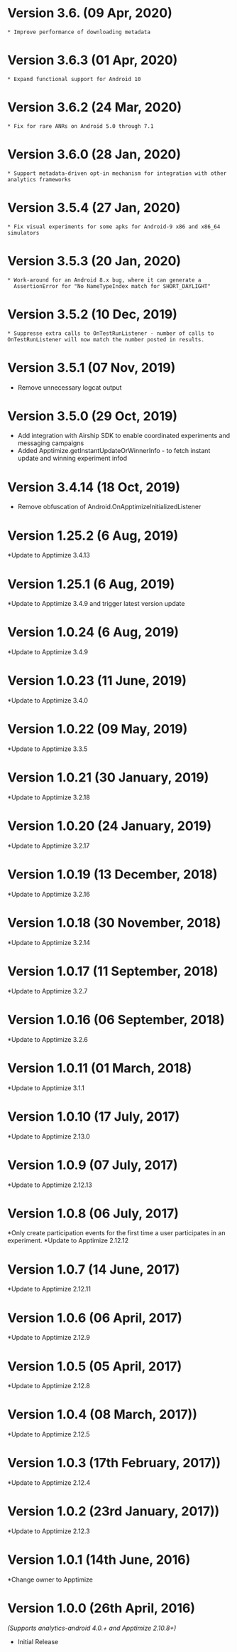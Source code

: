 Version 3.6. (09 Apr, 2020)
==================================
    * Improve performance of downloading metadata

Version 3.6.3 (01 Apr, 2020)
==================================
    * Expand functional support for Android 10

Version 3.6.2 (24 Mar, 2020)
==================================
    * Fix for rare ANRs on Android 5.0 through 7.1

Version 3.6.0 (28 Jan, 2020)
==================================
    * Support metadata-driven opt-in mechanism for integration with other analytics frameworks

Version 3.5.4 (27 Jan, 2020)
==================================
    * Fix visual experiments for some apks for Android-9 x86 and x86_64 simulators

Version 3.5.3 (20 Jan, 2020)
==================================
    * Work-around for an Android 8.x bug, where it can generate a 
      AssertionError for "No NameTypeIndex match for SHORT_DAYLIGHT"

Version 3.5.2 (10 Dec, 2019)
==================================
    * Suppresse extra calls to OnTestRunListener - number of calls to OnTestRunListener will now match the number posted in results.

Version 3.5.1 (07 Nov, 2019)
==================================
* Remove unnecessary logcat output

Version 3.5.0 (29 Oct, 2019)
==================================
* Add integration with Airship SDK to enable coordinated experiments and messaging campaigns
* Added Apptimize.getInstantUpdateOrWinnerInfo - to fetch instant update and winning experiment infod

Version 3.4.14 (18 Oct, 2019)
==================================
* Remove obfuscation of Android.OnApptimizeInitializedListener

Version 1.25.2 (6 Aug, 2019)
==================================
*Update to Apptimize 3.4.13

Version 1.25.1 (6 Aug, 2019)
==================================
*Update to Apptimize 3.4.9 and trigger latest version update

Version 1.0.24 (6 Aug, 2019)
==================================
*Update to Apptimize 3.4.9

Version 1.0.23 (11 June, 2019)
===================================
*Update to Apptimize 3.4.0

Version 1.0.22 (09 May, 2019)
===================================
*Update to Apptimize 3.3.5

Version 1.0.21 (30 January, 2019)
===================================
*Update to Apptimize 3.2.18

Version 1.0.20 (24 January, 2019)
===================================
*Update to Apptimize 3.2.17

Version 1.0.19 (13 December, 2018)
===================================
*Update to Apptimize 3.2.16

Version 1.0.18 (30 November, 2018)
===================================
*Update to Apptimize 3.2.14

Version 1.0.17 (11 September, 2018)
===================================
*Update to Apptimize 3.2.7

Version 1.0.16 (06 September, 2018)
===================================
*Update to Apptimize 3.2.6

Version 1.0.11 (01 March, 2018)
===================================
*Update to Apptimize 3.1.1

Version 1.0.10 (17 July, 2017)
===================================
*Update to Apptimize 2.13.0

Version 1.0.9 (07 July, 2017)
===================================
*Update to Apptimize 2.12.13

Version 1.0.8 (06 July, 2017)
===================================
*Only create participation events for the first time a user participates in an experiment.
*Update to Apptimize 2.12.12

Version 1.0.7 (14 June, 2017)
===================================
*Update to Apptimize 2.12.11

Version 1.0.6 (06 April, 2017)
===================================
*Update to Apptimize 2.12.9

Version 1.0.5 (05 April, 2017)
===================================
*Update to Apptimize 2.12.8

Version 1.0.4 (08 March, 2017))
===================================
*Update to Apptimize 2.12.5

Version 1.0.3 (17th February, 2017))
===================================
*Update to Apptimize 2.12.4

Version 1.0.2 (23rd January, 2017))
===================================
*Update to Apptimize 2.12.3

Version 1.0.1 (14th June, 2016)
===================================
*Change owner to Apptimize

Version 1.0.0 (26th April, 2016)
===================================
*(Supports analytics-android 4.0.+ and Apptimize 2.10.8+)*

  * Initial Release
